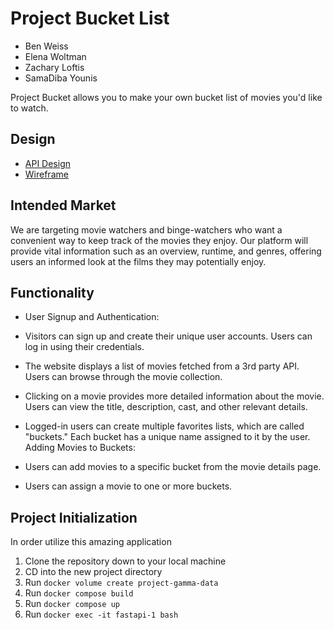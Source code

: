 # Project Bucket List

- Ben Weiss
- Elena Woltman
- Zachary Loftis
- SamaDiba Younis

Project Bucket allows you to make your own bucket list of movies you'd like to watch.

## Design

- [API Design](docs/api-design.md)
- [Wireframe](docs/wireframe-design.png)

## Intended Market

We are targeting movie watchers and binge-watchers who want a convenient way to keep track of the movies they enjoy. Our platform will provide vital information such as an overview, runtime, and genres, offering users an informed look at the films they may potentially enjoy.

## Functionality

- User Signup and Authentication:

- Visitors can sign up and create their unique user accounts.
  Users can log in using their credentials.

- The website displays a list of movies fetched from a 3rd party API.
  Users can browse through the movie collection.

- Clicking on a movie provides more detailed information about the movie.
  Users can view the title, description, cast, and other relevant details.

- Logged-in users can create multiple favorites lists, which are called "buckets."
  Each bucket has a unique name assigned to it by the user.
  Adding Movies to Buckets:
- Users can add movies to a specific bucket from the movie details page.
- Users can assign a movie to one or more buckets.

## Project Initialization

In order utilize this amazing application

1. Clone the repository down to your local machine
2. CD into the new project directory
3. Run `docker volume create project-gamma-data`
4. Run `docker compose build`
5. Run `docker compose up`
6. Run `docker exec -it fastapi-1 bash`
